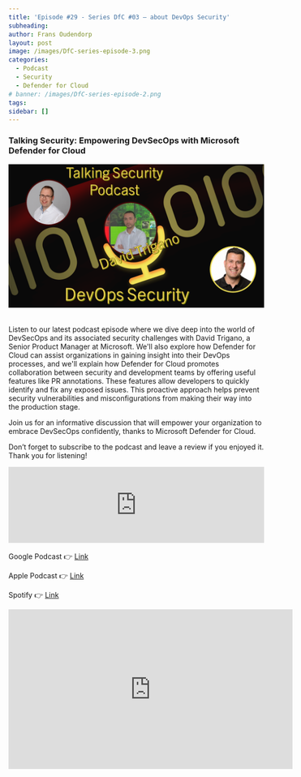 ```yaml
---
title: 'Episode #29 - Series DfC #03 – about DevOps Security'
subheading: 
author: Frans Oudendorp
layout: post
image: /images/DfC-series-episode-3.png
categories:
  - Podcast
  - Security
  - Defender for Cloud
# banner: /images/DfC-series-episode-2.png
tags: 
sidebar: []
---
```


### Talking Security: Empowering DevSecOps with Microsoft Defender for Cloud

<div>
  <img width="600" src="/images/DfC-series-episode-3.png" >
</div> <br>

Listen to our latest podcast episode where we dive deep into the world of DevSecOps and its associated security challenges with David Trigano, a Senior Product Manager at Microsoft. We'll also explore how Defender for Cloud can assist organizations in gaining insight into their DevOps processes, and we'll explain how Defender for Cloud promotes collaboration between security and development teams by offering useful features like PR annotations. These features allow developers to quickly identify and fix any exposed issues. This proactive approach helps prevent security vulnerabilities and misconfigurations from making their way into the production stage.

Join us for an informative discussion that will empower your organization to embrace DevSecOps confidently, thanks to Microsoft Defender for Cloud.

Don’t forget to subscribe to the podcast and leave a review if you enjoyed it. Thank you for listening!

<iframe src="https://player.rss.com/talking-security/1121165?theme=dark" style="width: 100%" title="Talking Security - for news about items related to Microsoft Security" frameborder="0" allow="accelerometer; autoplay; clipboard-write; encrypted-media; gyroscope; picture-in-picture" allowfullscreen><a href="https://rss.com/podcasts/talking-security/1121165/">#29 - DfC series - DevOps Security</a></iframe>
<br>

Google Podcast 👉 [Link](https://podcasts.google.com/feed/aHR0cHM6Ly9tZWRpYS5yc3MuY29tL3RhbGtpbmctc2VjdXJpdHkvZmVlZC54bWw/episode/NWZhZjA4MGQtNmNjZS00M2JlLWFjZDUtYTdmZWIzMTA5MWZl?sa=X&ved=0CAUQkfYCahcKEwiI1fSgkqqBAxUAAAAAHQAAAAAQAQ)

Apple Podcast 👉 [Link](https://podcasts.apple.com/us/podcast/29-dfc-series-devops-security/id1653147812?i=1000627869568)

Spotify 👉 [Link](https://open.spotify.com/episode/0nJHuSss2XDOnuLVbj1DWJ)

<iframe width="560" height="315" src="https://www.youtube.com/embed/_kT3ggX6hWM?si=nmWlJfRe3jYNzTFs" title="YouTube video player" frameborder="0" allow="accelerometer; autoplay; clipboard-write; encrypted-media; gyroscope; picture-in-picture; web-share" allowfullscreen></iframe>
<br>

